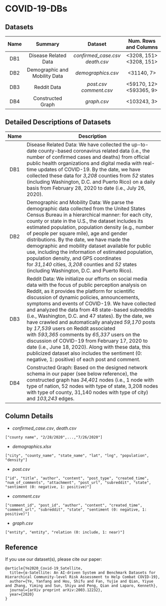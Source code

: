# COVID-19-DBs

## Datasets

|Name |           Summary           |               Dataset             |   Num. Rows and Columns  |
|:---:|:---------------------------:|:---------------------------------:|:------------------------:|
| DB1 |    Disease Related Data     |*confirmed_case.csv*<br>*death.csv*| <3208, 151><br><3208, 151> |
| DB2 |Demographic and Mobility Data|         *demographics.csv*       |        <31140, 7>        |
| DB3 |         Reddit Data         |    *post.csv*<br>*comment.csv*    |<59170, 12><br><593365, 9>|
| DB4 |      Constructed Graph      |            *graph.csv*            |         <103243, 3>       |

## Detailed Descriptions of Datasets

|Name |                 Description                |
|:---:|--------------------------------------------|
| DB1 |Disease Related Data: We have collected the up-to-date county-based coronavirus related data (i.e., the number of confirmed cases and deaths) from official public health organizations and digital media with real-time updates of COVID-19. By the date, we have collected these data for *3,208* counties from *52* states (including Washington, D.C. and Puerto Rico) on a daily basis from February 28, 2020 to date (i.e., July 26, 2020).|
| DB2 |Demographic and Mobility Data: We parse the demographic data collected from the United States Census Bureau in a hierarchical manner: for each city, county or state in the U.S., the dataset includes its estimated population, population density (e.g., number of people per square mile), age and gender distributions. By the date, we have made the demographic and mobility dataset available for public use, including the information of estimated population, population density, and GPS coordinates for *31,140* cities, *3,208* counties and *52* states (including Washington, D.C. and Puerto Rico).|
| DB3 |Reddit Data: We initialize our efforts on social media data with the focus of public perception analysis on Reddit, as it provides the platform for scientific discussion of dynamic policies, announcements, symptoms and events of COVID-19. We have collected and analyzed the data from 48 state-based subreddits (i.e., Washington, D.C. and 47 states). By the date, we have crawled and automatically analyzed *59,170* posts by *17,539* users on Reddit associated with *593,365* comments by *65,337* users on the discussion of COVID-19 from February 17, 2020 to date (i.e., June 18, 2020). Along with these data, this publicized dataset also includes the sentiment (0: negative, 1: positive) of each post and comment.|
| DB4 |Constructed Graph: Based on the designed network schema in our paper (see below reference), the constructed graph has *34,401* nodes (i.e., 1 node with type of nation, 52 nodes with type of state, 3,208 nodes with type of county, 31,140 nodes with type of city) and *103,243* edges.|


## Column Details

- *confirmed_case.csv*, *death.csv*

```
["county name", "2/28/2020",...,"7/26/2020"]
```


- *demographics.xlsx*

```
["city", "county_name", "state_name", "lat", "lng", "population", "density"]
```


- *post.csv*

```
["id", "title", "author", "content", "post_type", "created_time", "num_of_comments", "attachment", "post_url", "subreddit", "state", "sentiment (0: negative, 1: positive)"]
```

- *comment.csv*

```
["comment_id", "post_id", "author", "content", "created_time", "comment_url", "subreddit", "state", "sentiment (0: negative, 1: positive)"]
```


- *graph.csv*

```
["entity", "entity", "relation (0: include, 1: near)"]
```


## Reference

If you use our dataset(s), please cite our paper:

```
@article{Ye2020_Covid-19_Satellite,
  title={α-Satellite: An AI-driven System and Benchmark Datasets for Hierarchical Community-level Risk Assessment to Help Combat COVID-19},
  author={Ye, Yanfang and Hou, Shifu and Fan, Yujie and Qian, Yiyue and Zhang, Yiming and Sun, Shiyu and Peng, Qian and Laparo, Kenneth},
  journal={arXiv preprint arXiv:2003.12232},
  year={2020} 
} 
```
